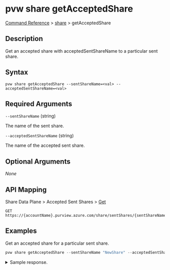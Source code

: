 # pvw share getAcceptedShare

[Command Reference](../../../README.md#command-reference) > [share](./main.md) >  getAcceptedShare

## Description

Get an accepted share with acceptedSentShareName to a particular sent share.

## Syntax

```
pvw share getAcceptedShare --sentShareName=<val> --acceptedSentShareName=<val>
```

## Required Arguments

`--sentShareName` (string)

The name of the sent share.

`--acceptedSentShareName` (string)

The name of the accepted sent share.

## Optional Arguments

*None*

## API Mapping

Share Data Plane > Accepted Sent Shares > [Get](https://docs.microsoft.com/en-us/rest/api/purview/sharedataplane/accepted-sent-shares/get)
```
GET https://{accountName}.purview.azure.com/share/sentShares/{sentShareName}/acceptedSentShares/{acceptedSentShareName}
```

## Examples

Get an accepted share for a particular sent share.

```powershell
pvw share getAcceptedShare --sentShareName "NewShare" --acceptedSentShareName "be2c3f1d-ac06-4aca-a5f8-28b44cad17ef"
```


<details><summary>Sample response.</summary>
<p>

```json
{
   "id":"/sentShares/NewShare/acceptedSentShares/be2c3f1d-ac06-4aca-a5f8-28b44cad17ef",
   "name":"be2c3f1d-ac06-4aca-a5f8-28b44cad17ef",
   "properties":{
      "createdAt":"2022-09-02T13:28:13.1922869Z",
      "expirationDate":null,
      "receivedShareStatus":"Active",
      "receiverEmail":"tarifat@microsoft.com",
      "receiverName":"Taygan Rifat",
      "receiverTargetObjectId":"095354ff-cae8-44ff-8120-22ec5a941b40",
      "receiverTenantName":"Microsoft",
      "senderEmail":"tarifat@microsoft.com",
      "senderName":"Taygan Rifat",
      "senderTenantName":"Microsoft",
      "sharedAt":"2022-09-01T16:48:25.7585096Z"
   },
   "shareKind":"InPlace",
   "type":"sentShares/acceptedSentShares"
}
```
</p>
</details>
